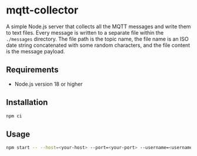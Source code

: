 # mqtt-collector

A simple Node.js server that collects all the MQTT messages and write them to text files. Every message is written to a 
separate file within the `./messages` directory. The file path is the topic name, the file name is an ISO date string 
concatenated with some random characters, and the file content is the message payload.

## Requirements

- Node.js version 18 or higher

## Installation

```bash
npm ci
```

## Usage

```bash
npm start -- --host=<your-host> --port=<your-port> --username=<username> --password=<password>
```
